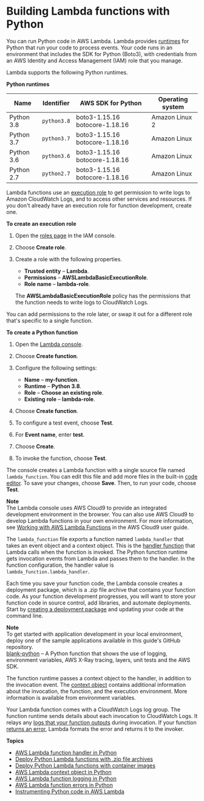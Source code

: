 # Building Lambda functions with Python<a name="lambda-python"></a>

You can run Python code in AWS Lambda\. Lambda provides [runtimes](lambda-runtimes.md) for Python that run your code to process events\. Your code runs in an environment that includes the SDK for Python \(Boto3\), with credentials from an AWS Identity and Access Management \(IAM\) role that you manage\.

Lambda supports the following Python runtimes\.


**Python runtimes**  

| Name | Identifier | AWS SDK for Python | Operating system | 
| --- | --- | --- | --- | 
|  Python 3\.8  |  `python3.8`  |  boto3\-1\.15\.16 botocore\-1\.18\.16  |  Amazon Linux 2  | 
|  Python 3\.7  |  `python3.7`  |  boto3\-1\.15\.16 botocore\-1\.18\.16  |  Amazon Linux  | 
|  Python 3\.6  |  `python3.6`  |  boto3\-1\.15\.16 botocore\-1\.18\.16  |  Amazon Linux  | 
|  Python 2\.7  |  `python2.7`  |  boto3\-1\.15\.16 botocore\-1\.18\.16  |  Amazon Linux  | 

Lambda functions use an [execution role](lambda-intro-execution-role.md) to get permission to write logs to Amazon CloudWatch Logs, and to access other services and resources\. If you don't already have an execution role for function development, create one\.

**To create an execution role**

1. Open the [roles page](https://console.aws.amazon.com/iam/home#/roles) in the IAM console\.

1. Choose **Create role**\.

1. Create a role with the following properties\.
   + **Trusted entity** – **Lambda**\.
   + **Permissions** – **AWSLambdaBasicExecutionRole**\.
   + **Role name** – **lambda\-role**\.

   The **AWSLambdaBasicExecutionRole** policy has the permissions that the function needs to write logs to CloudWatch Logs\.

You can add permissions to the role later, or swap it out for a different role that's specific to a single function\.

**To create a Python function**

1. Open the [Lambda console](https://console.aws.amazon.com/lambda)\.

1. Choose **Create function**\.

1. Configure the following settings:
   + **Name** – **my\-function**\.
   + **Runtime** – **Python 3\.8**\.
   + **Role** – **Choose an existing role**\.
   + **Existing role** – **lambda\-role**\.

1. Choose **Create function**\.

1. To configure a test event, choose **Test**\.

1. For **Event name**, enter **test**\.

1. Choose **Create**\.

1. To invoke the function, choose **Test**\.

The console creates a Lambda function with a single source file named `lambda_function`\. You can edit this file and add more files in the built\-in [code editor](code-editor.md)\. To save your changes, choose **Save**\. Then, to run your code, choose **Test**\.

**Note**  
The Lambda console uses AWS Cloud9 to provide an integrated development environment in the browser\. You can also use AWS Cloud9 to develop Lambda functions in your own environment\. For more information, see [Working with AWS Lambda Functions](https://docs.aws.amazon.com/cloud9/latest/user-guide/lambda-functions.html) in the AWS Cloud9 user guide\.

The `lambda_function` file exports a function named `lambda_handler` that takes an event object and a context object\. This is the [handler function](python-handler.md) that Lambda calls when the function is invoked\. The Python function runtime gets invocation events from Lambda and passes them to the handler\. In the function configuration, the handler value is `lambda_function.lambda_handler`\.

Each time you save your function code, the Lambda console creates a deployment package, which is a \.zip file archive that contains your function code\. As your function development progresses, you will want to store your function code in source control, add libraries, and automate deployments\. Start by [creating a deployment package](python-package.md) and updating your code at the command line\.

**Note**  
To get started with application development in your local environment, deploy one of the sample applications available in this guide's GitHub repository\.  
[blank\-python](https://github.com/awsdocs/aws-lambda-developer-guide/tree/master/sample-apps/blank-python) – A Python function that shows the use of logging, environment variables, AWS X\-Ray tracing, layers, unit tests and the AWS SDK\.

The function runtime passes a context object to the handler, in addition to the invocation event\. The [context object](python-context.md) contains additional information about the invocation, the function, and the execution environment\. More information is available from environment variables\.

Your Lambda function comes with a CloudWatch Logs log group\. The function runtime sends details about each invocation to CloudWatch Logs\. It relays any [logs that your function outputs](python-logging.md) during invocation\. If your function [returns an error](python-exceptions.md), Lambda formats the error and returns it to the invoker\.

**Topics**
+ [AWS Lambda function handler in Python](python-handler.md)
+ [Deploy Python Lambda functions with \.zip file archives](python-package.md)
+ [Deploy Python Lambda functions with container images](python-image.md)
+ [AWS Lambda context object in Python](python-context.md)
+ [AWS Lambda function logging in Python](python-logging.md)
+ [AWS Lambda function errors in Python](python-exceptions.md)
+ [Instrumenting Python code in AWS Lambda](python-tracing.md)